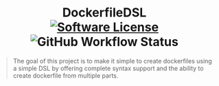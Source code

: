 <div align="center">
    <h1>DockerfileDSL<br/>
    <a href="LICENSE"><img alt="Software License" src="https://img.shields.io/github/license/blbrdv/dockerfile-dsl?style=flat-square"></a> <img alt="GitHub Workflow Status" src="https://img.shields.io/github/actions/workflow/status/blbrdv/dockerfile-dsl/main.yaml?style=flat-square"></h1>
</div>

> The goal of this project is to make it simple to create dockerfiles using a simple DSL by offering complete syntax support and the ability to create dockerfile from multiple parts.
